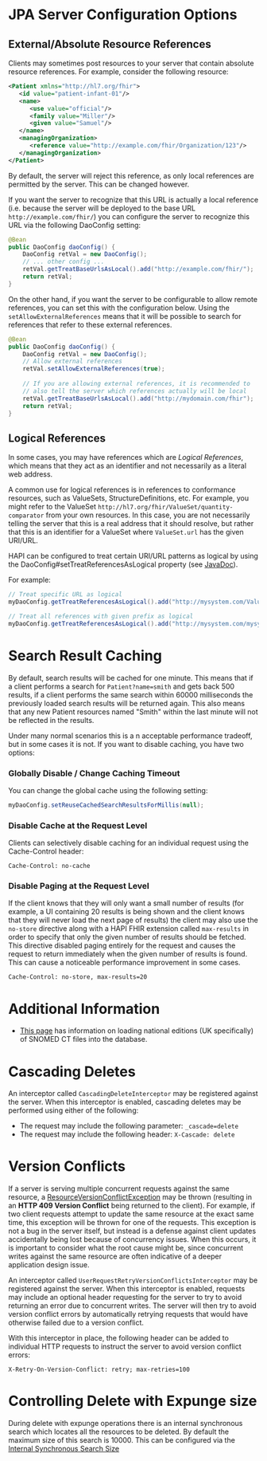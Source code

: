 # JPA Server Configuration Options

## External/Absolute Resource References

Clients may sometimes post resources to your server that contain absolute resource references. For example, consider the following resource:

```xml
<Patient xmlns="http://hl7.org/fhir">
   <id value="patient-infant-01"/>
   <name>
      <use value="official"/>
      <family value="Miller"/>
      <given value="Samuel"/>
   </name>
   <managingOrganization>
      <reference value="http://example.com/fhir/Organization/123"/>
   </managingOrganization>
</Patient>
```

By default, the server will reject this reference, as only local references are permitted by the server. This can be changed however.

If you want the server to recognize that this URL is actually a local reference (i.e. because the server will be deployed to the base URL `http://example.com/fhir/`) you can configure the server to recognize this URL via the following DaoConfig setting:

```java
@Bean
public DaoConfig daoConfig() {
	DaoConfig retVal = new DaoConfig();
	// ... other config ...
	retVal.getTreatBaseUrlsAsLocal().add("http://example.com/fhir/");
	return retVal;
}
``` 

On the other hand, if you want the server to be configurable to allow remote references, you can set this with the configuration below. Using the `setAllowExternalReferences` means that it will be possible to search for references that refer to these external references.

```java
@Bean
public DaoConfig daoConfig() {
	DaoConfig retVal = new DaoConfig();
	// Allow external references
	retVal.setAllowExternalReferences(true);
	
	// If you are allowing external references, it is recommended to
	// also tell the server which references actually will be local
	retVal.getTreatBaseUrlsAsLocal().add("http://mydomain.com/fhir");
	return retVal;
}
```

## Logical References

In some cases, you may have references which are <i>Logical References</i>,
which means that they act as an identifier and not necessarily as a literal
web address.

A common use for logical references is in references to conformance resources, such as ValueSets, StructureDefinitions, etc. For example, you might refer to the ValueSet `http://hl7.org/fhir/ValueSet/quantity-comparator` from your own resources. In this case, you are not necessarily telling the server that this is a real address that it should resolve, but rather that this is an identifier for a ValueSet where `ValueSet.url` has the given URI/URL.

HAPI can be configured to treat certain URI/URL patterns as logical by using the DaoConfig#setTreatReferencesAsLogical property (see [JavaDoc](/hapi-fhir/apidocs/hapi-fhir-jpaserver-api/ca/uhn/fhir/jpa/api/config/DaoConfig.html#setTreatReferencesAsLogical(java.util.Set))).

For example:

```java
// Treat specific URL as logical
myDaoConfig.getTreatReferencesAsLogical().add("http://mysystem.com/ValueSet/cats-and-dogs");

// Treat all references with given prefix as logical
myDaoConfig.getTreatReferencesAsLogical().add("http://mysystem.com/mysystem-vs-*");
```

# Search Result Caching

By default, search results will be cached for one minute. This means that if a client performs a search for <code>Patient?name=smith</code> and gets back 500 results, if a client performs the same search within 60000 milliseconds the previously loaded search results will be returned again. This also means that any new Patient resources named "Smith" within the last minute will not be reflected in the results.

Under many normal scenarios this is a n acceptable performance tradeoff, but in some cases it is not. If you want to disable caching, you have two options:

### Globally Disable / Change Caching Timeout

You can change the global cache using the following setting:

```java
myDaoConfig.setReuseCachedSearchResultsForMillis(null);
```

### Disable Cache at the Request Level

Clients can selectively disable caching for an individual request using the Cache-Control header:

```http
Cache-Control: no-cache
```

### Disable Paging at the Request Level

If the client knows that they will only want a small number of results (for example, a UI containing 20 results is being shown and the client knows that they will never load the next page of results) the client
may also use the <code>no-store</code> directive along with a HAPI FHIR extension called <code>max-results</code> in order to specify that only the given number of results should be fetched. This directive disabled paging entirely for the request and causes the request to return immediately when the given number of results is found. This can cause a noticeable performance improvement in some cases.

```http
Cache-Control: no-store, max-results=20
```

# Additional Information

* [This page](https://www.openhealthhub.org/t/hapi-terminology-server-uk-snomed-ct-import/592) has information on loading national editions (UK specifically) of SNOMED CT files into the database.


<a name="cascading-deletes"/>

# Cascading Deletes

An interceptor called `CascadingDeleteInterceptor` may be registered against the server. When this interceptor is enabled, cascading deletes may be performed using either of the following:

* The request may include the following parameter: `_cascade=delete`
* The request may include the following header: `X-Cascade: delete`

<a name="retry-on-version-conflict"/>

# Version Conflicts

If a server is serving multiple concurrent requests against the same resource, a [ResourceVersionConflictException](/hapi-fhir/apidocs/hapi-fhir-base/ca/uhn/fhir/rest/server/exceptions/ResourceVersionConflictException.html) may be thrown (resulting in an **HTTP 409 Version Conflict** being returned to the client). For example, if two client requests attempt to update the same resource at the exact same time, this exception will be thrown for one of the requests. This exception is not a bug in the server itself, but instead is a defense against client updates accidentally being lost because of concurrency issues. When this occurs, it is important to consider what the root cause might be, since concurrent writes against the same resource are often indicative of a deeper application design issue.

An interceptor called `UserRequestRetryVersionConflictsInterceptor` may be registered against the server. When this interceptor is enabled, requests may include an optional header requesting for the server to try to avoid returning an error due to concurrent writes. The server will then try to avoid version conflict errors by automatically retrying requests that would have otherwise failed due to a version conflict.

With this interceptor in place, the following header can be added to individual HTTP requests to instruct the server to avoid version conflict errors:

```http
X-Retry-On-Version-Conflict: retry; max-retries=100
```    

# Controlling Delete with Expunge size

During delete with expunge operations there is an internal synchronous search which locates all the resources to be deleted. By default the maximum size of this search is 10000. This can be configured via the [Internal Synchronous Search Size](/hapi-fhir/apidocs/hapi-fhir-jpaserver-api/ca/uhn/fhir/jpa/api/config/DaoConfig.html#setInternalSynchronousSearchSize(int))
